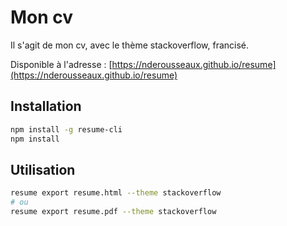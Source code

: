 # Mon cv

Il s'agit de mon cv, avec le thème stackoverflow, francisé.

Disponible à l'adresse : [https://nderousseaux.github.io/resume](https://nderousseaux.github.io/resume)

## Installation

```bash
npm install -g resume-cli
npm install
```

## Utilisation

```bash
resume export resume.html --theme stackoverflow
# ou
resume export resume.pdf --theme stackoverflow
```